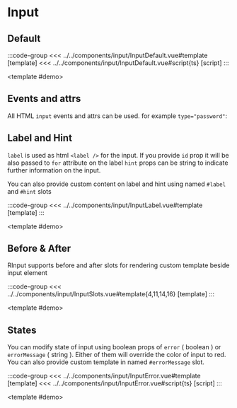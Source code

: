 <script setup>
  import InputDemo from '../../components/input/InputDemo.vue'
  import InputDefault from '../../components/input/InputDefault.vue'
  import InputLabel from '../../components/input/InputLabel.vue'
  import InputSlots from '../../components/input/InputSlots.vue'
  import InputError from '../../components/input/InputError.vue'
  import InputColor from '../../components/input/InputColor.vue'
</script>

# Input

<p></p>

<InputDemo />

## Default

<Demo>

:::code-group
<<< ../../components/input/InputDefault.vue#template [template]
<<< ../../components/input/InputDefault.vue#script{ts} [script]
:::


<template #demo>
<InputDefault />
</template>
</Demo>


## Events and attrs

All HTML `input` events and attrs can be used. for example `type="password"`:
<RInput type="password" placeholder="Password" />


## Label and Hint

`label` is used as html `<label />` for the input. If you provide `id` prop it will be also passed to `for` attribute on the label
`hint` props can be string to indicate further information on the input.

You can also provide custom content on label and hint using named `#label` and `#hint` slots


<Demo>

:::code-group
<<< ../../components/input/InputLabel.vue#template [template]
:::


<template #demo>
<InputLabel />
</template>
</Demo>


## Before & After

RInput supports before and after slots for rendering custom template beside input element


<Demo>

:::code-group
<<< ../../components/input/InputSlots.vue#template{4,11,14,16} [template]
:::


<template #demo>
  <InputSlots />
</template>
</Demo>


## States

You can modify state of input using boolean props of `error` ( boolean ) or `errorMessage` ( string ). Either of them will override the color of input to red. You can also provide custom template in named `#errorMessage` slot.


<Demo>

:::code-group
<<< ../../components/input/InputError.vue#template [template]
<<< ../../components/input/InputError.vue#script{ts} [script]
:::


<template #demo>
  <InputError />
</template>
</Demo>
